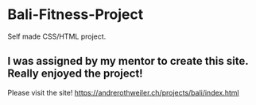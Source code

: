 # Bali-Fitness-Project
Self made CSS/HTML project.

I was assigned by my mentor to create this site.
Really enjoyed the project!
--------------------------------------
Please visit the site!
https://andrerothweiler.ch/projects/bali/index.html
